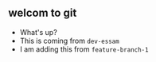 ## welcom to git

- What's up?
- This is coming from `dev-essam`
- I am adding this from `feature-branch-1`
